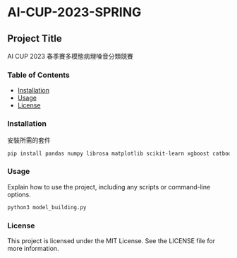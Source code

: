 # AI-CUP-2023-SPRING

## Project Title

AI CUP 2023 春季賽多模態病理嗓音分類競賽

### Table of Contents
- [Installation](#installation)
- [Usage](#usage)
- [License](#license)

### Installation

安裝所需的套件

```bash
pip install pandas numpy librosa matplotlib scikit-learn xgboost catboost lightgbm
```

### Usage

Explain how to use the project, including any scripts or command-line options.

```python
python3 model_building.py 
```


### License

This project is licensed under the MIT License. See the LICENSE file for more information.
